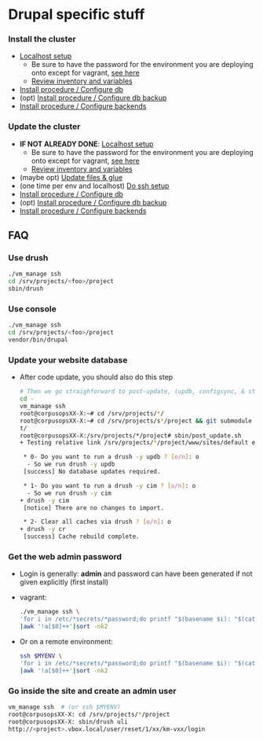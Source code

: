 # Drupal specific stuff

### <a name="install_cluster"/>Install the cluster
- [Localhost setup](./deploy.md#prepare)
    - Be sure to have the password for the environment you are deploying onto except for vagrant, [see here](./deploy.md#setupvault)
    - [Review inventory and variables](./deploy.md#managevault)
- [Install procedure / Configure db](./deploy.md#install_db)
- (opt) [Install procedure / Configure db backup](./deploy.md#install_db_backup)
- [Install procedure / Configure backends](./deploy.md#install_app)

### <a name="update_cluster"/>Update the cluster
- **IF NOT ALREADY DONE**: [Localhost setup](./deploy.md#prepare)
    - Be sure to have the password for the environment you are deploying onto except for vagrant, [see here](./deploy.md#setupvault)
    - [Review inventory and variables](./deploy.md#managevault)
- (maybe opt) [Update files & glue](deploy.md#code_sync)
- (one time per env and localhost) [Do ssh setup](deploy.md#sshdeploysetup)
- [Install procedure / Configure db](./deploy.md#install_db)
- (opt) [Install procedure / Configure db backup](./deploy.md#install_db_backup)
- [Install procedure / Configure backends](./deploy.md#install_app)


## FAQ
### <a name="drush"/>Use drush
```sh
./vm_manage ssh
cd /srv/projects/<foo>/project
sbin/drush
```

### <a name="dconsole"/>Use console
```sh
./vm_manage ssh
cd /srv/projects/<foo>/project
vendor/bin/drupal
```

### <a name="ddbup"/>Update your website database
- After code update, you should also do this step

    ```sh
    # Then we go straighforward to post-update, (updb, configsync, & stuff)
    cd -
    vm_manage ssh
    root@corpusopsXX-X:~# cd /srv/projects/*/
    root@corpusopsXX-X:~# cd /srv/projects/s*/project && git submodule init
    t/
    root@corpusopsXX-X:/srv/projects/*/project# sbin/post_update.sh
    + Testing relative link /srv/projects/*/project/www/sites/default exists

     * 0- Do you want to run a drush -y updb ? [o/n]: o
      - So we run drush -y updb
     [success] No database updates required.

     * 1- Do you want to run a drush -y cim ? [o/n]: o
      - So we run drush -y cim
    + drush -y cim
     [notice] There are no changes to import.

     * 2- Clear all caches via drush ? [o/n]: o
    + drush -y cr
     [success] Cache rebuild complete.
    ```

### <a name="password"/>Get the web admin password
- Login is generally: **admin** and password can have been generated if not given explicitly (first install)
- vagrant:

    ```sh
    ./vm_manage ssh \
    'for i in /etc/*secrets/*password;do printf "$(basename $i): "$(cat $i)\\n;done'\
    |awk '!a[$0]++'|sort -nk2
    ```
- Or on a remote environment:

    ```sh
    ssh $MYENV \
    'for i in /etc/*secrets/*password;do printf "$(basename $i): "$(cat $i)\\n;done'\
    |awk '!a[$0]++'|sort -nk2
    ```

### <a name="duli"/>Go inside the site and create an admin user
```sh
vm_manage ssh  # (or ssh $MYENV)
root@corpusopsXX-X: cd /srv/projects/*/project
root@corpusopsXX-X: sbin/drush uli
http://<project>.vbox.local/user/reset/1/xx/km-vxx/login
```
